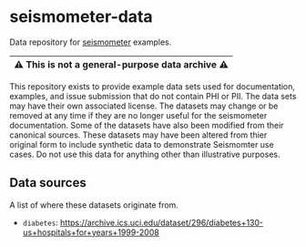 # seismometer-data
Data repository for [seismometer](http://github.com/epic-open-source/seismometer/) examples.

| :warning: This is not a general-purpose data archive :warning: |
| :---: |

This repository exists to provide example data sets used for documentation, examples, and issue submission that do not contain PHI or PII. The data sets may have their own associated license. 
The datasets may change or be removed at any time if they are no longer useful for the seismometer documentation. Some of the datasets have also been modified from their canonical sources.
These datasets may have been altered from thier original form to include synthetic data to demonstrate Seismomter use cases. Do not use this data for anything other than illustrative purposes.

Data sources
------------

A list of where these datasets originate from.

- `diabetes`: https://archive.ics.uci.edu/dataset/296/diabetes+130-us+hospitals+for+years+1999-2008
